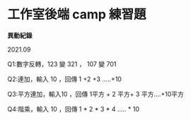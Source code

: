 # 工作室後端 camp 練習題

**異動紀錄**

2021.09

Q1:數字反轉，123 變 321 ， 107 變 701

Q2:連加，輸入 10 ，回傳 1 +2 +3 …..+10

Q3:平方連加，輸入10 ，回傳 1平方 + 2 平方+ 3 平方….+10平方

Q4:階乘，輸入 10 ，回傳 1 * 2 * 3 * 4 ….. * 10
